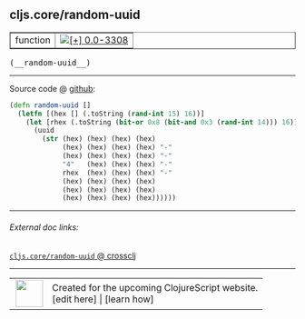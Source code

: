 ## cljs.core/random-uuid



 <table border="1">
<tr>
<td>function</td>
<td><a href="https://github.com/cljsinfo/cljs-api-docs/tree/0.0-3308"><img valign="middle" alt="[+] 0.0-3308" title="Added in 0.0-3308" src="https://img.shields.io/badge/+-0.0--3308-lightgrey.svg"></a> </td>
</tr>
</table>


 <samp>
(__random-uuid__)<br>
</samp>

---







Source code @ [github](https://github.com/clojure/clojurescript/blob/r1.7.122/src/main/cljs/cljs/core.cljs#L9845-L9856):

```clj
(defn random-uuid []
  (letfn [(hex [] (.toString (rand-int 15) 16))]
    (let [rhex (.toString (bit-or 0x8 (bit-and 0x3 (rand-int 14))) 16)]
      (uuid
        (str (hex) (hex) (hex) (hex)
             (hex) (hex) (hex) (hex) "-"
             (hex) (hex) (hex) (hex) "-"
             "4"   (hex) (hex) (hex) "-"
             rhex  (hex) (hex) (hex) "-"
             (hex) (hex) (hex) (hex)
             (hex) (hex) (hex) (hex)
             (hex) (hex) (hex) (hex))))))
```

<!--
Repo - tag - source tree - lines:

 <pre>
clojurescript @ r1.7.122
└── src
    └── main
        └── cljs
            └── cljs
                └── <ins>[core.cljs:9845-9856](https://github.com/clojure/clojurescript/blob/r1.7.122/src/main/cljs/cljs/core.cljs#L9845-L9856)</ins>
</pre>

-->

---



###### External doc links:

[`cljs.core/random-uuid` @ crossclj](http://crossclj.info/fun/cljs.core.cljs/random-uuid.html)<br>

---

 <table>
<tr><td>
<img valign="middle" align="right" width="48px" src="http://i.imgur.com/Hi20huC.png">
</td><td>
Created for the upcoming ClojureScript website.<br>
[edit here] | [learn how]
</td></tr></table>

[edit here]:https://github.com/cljsinfo/cljs-api-docs/blob/master/cljsdoc/cljs.core/random-uuid.cljsdoc
[learn how]:https://github.com/cljsinfo/cljs-api-docs/wiki/cljsdoc-files

<!--

This information was too distracting to show to readers, but I'll leave it
commented here since it is helpful to:

- pretty-print the data used to generate this document
- and show how to retrieve that data



The API data for this symbol:

```clj
{:ns "cljs.core",
 :name "random-uuid",
 :type "function",
 :signature ["[]"],
 :source {:code "(defn random-uuid []\n  (letfn [(hex [] (.toString (rand-int 15) 16))]\n    (let [rhex (.toString (bit-or 0x8 (bit-and 0x3 (rand-int 14))) 16)]\n      (uuid\n        (str (hex) (hex) (hex) (hex)\n             (hex) (hex) (hex) (hex) \"-\"\n             (hex) (hex) (hex) (hex) \"-\"\n             \"4\"   (hex) (hex) (hex) \"-\"\n             rhex  (hex) (hex) (hex) \"-\"\n             (hex) (hex) (hex) (hex)\n             (hex) (hex) (hex) (hex)\n             (hex) (hex) (hex) (hex))))))",
          :title "Source code",
          :repo "clojurescript",
          :tag "r1.7.122",
          :filename "src/main/cljs/cljs/core.cljs",
          :lines [9845 9856]},
 :full-name "cljs.core/random-uuid",
 :full-name-encode "cljs.core/random-uuid",
 :history [["+" "0.0-3308"]]}

```

Retrieve the API data for this symbol:

```clj
;; from Clojure REPL
(require '[clojure.edn :as edn])
(-> (slurp "https://raw.githubusercontent.com/cljsinfo/cljs-api-docs/catalog/cljs-api.edn")
    (edn/read-string)
    (get-in [:symbols "cljs.core/random-uuid"]))
```

-->
